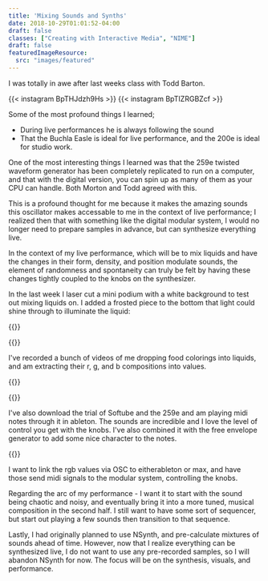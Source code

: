 ```yaml
---
title: 'Mixing Sounds and Synths'
date: 2018-10-29T01:01:52-04:00
draft: false
classes: ["Creating with Interactive Media", "NIME"]
draft: false
featuredImageResource:
  src: "images/featured"
---
```


I was totally in awe after last weeks class with Todd Barton.

{{< instagram BpTHJdzh9Hs >}}
{{< instagram BpTIZRGBZcf >}}

Some of the most profound things I learned;

* During live performances he is always following the sound
* That the Buchla Easle is ideal for live performance, and the 200e is ideal for studio work.

One of the most interesting things I learned was that the 259e twisted waveform generator has been completely replicated to run on a computer, and that with the digital version, you can spin up as many of them as your CPU can handle.  Both Morton and Todd agreed with this.

This is a profound thought for me because it makes the amazing sounds this oscillator makes accessable to me in the context of live performance; I realized then that with something like the digital modular system, I would no longer need to prepare samples in advance, but can synthesize everything live.   

In the context of my live performance, which will be to mix liquids and have the changes in their form, density, and position modulate sounds, the element of randomness and spontaneity can truly be felt by having these changes tightly coupled to the knobs on the synthesizer.

In the last week I laser cut a mini podium with a white background to test out mixing liquids on.  I added a frosted piece to the bottom that light could shine through to illuminate the liquid:

{{<fullsizeimage src="images/podium">}}

{{<fullsizeimage src="images/recording">}}

I've recorded a bunch of videos of me dropping food colorings into liquids, and am extracting their r, g,  and b compositions into values.   

{{<fullsizeimage src="images/movies">}}

{{<youtube BKH_qRFzNfM>}}


I've also download the trial of Softube and the 259e and am playing midi notes through it in ableton.  The sounds are incredible and I love the level of control you get with the knobs.  I've also combined it with the free envelope generator to add some nice character to the notes. 

{{<fullsizeimage src="images/259">}}

I want to link the rgb values via OSC to eitherableton or max, and have those send midi signals to the modular system, controlling the knobs.

Regarding the arc of my performance - I want it to start with the sound being chaotic and noisy, and eventually bring it into a more tuned, musical composition in the second half.  I still want to have some sort of sequencer, but start out playing a few sounds then transition to that sequence.

Lastly, I had originally planned to use NSynth, and pre-calculate mixtures of sounds ahead of time.  However, now that I realize everything can be synthesized live, I do not want to use any pre-recorded samples, so I will abandon NSynth for now.  The focus will be on the synthesis, visuals, and performance.